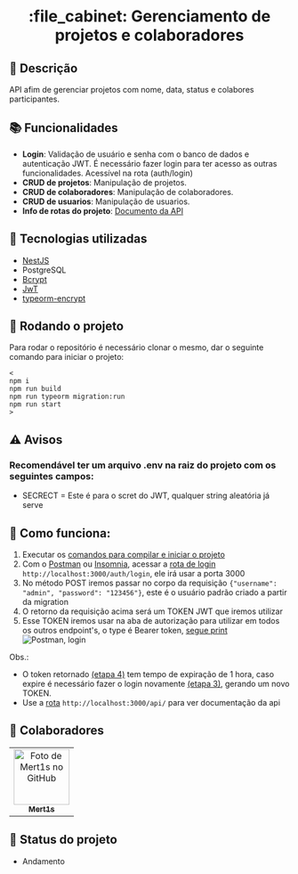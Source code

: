<h1 align="center">:file_cabinet: Gerenciamento de projetos e colaboradores</h1>

## :memo: Descrição
API afim de gerenciar projetos com nome, data, status e colabores participantes.

## :books: Funcionalidades
* <b>Login</b>: Validação de usuário e senha com o banco de dados e autenticação JWT. É necessário fazer login para ter acesso as outras funcionalidades. Acessível na rota (auth/login)
* <b>CRUD de projetos</b>: Manipulação de projetos.
* <b>CRUD de colaboradores</b>: Manipulação de colaboradores.
* <b>CRUD de usuarios</b>: Manipulação de usuarios.
* <b>Info de rotas do projeto</b>: [Documento da API](http://localhost:3000/api/)

## :wrench: Tecnologias utilizadas
* [NestJS](https://nestjs.com/)
* PostgreSQL
* [Bcrypt](https://www.npmjs.com/package/bcrypt/)
* [JwT](https://jwt.io/)
* [typeorm-encrypt](https://github.com/generalpiston/typeorm-encrypted)

## :rocket: <span id="rodando_o_projeto">Rodando o projeto</span>
Para rodar o repositório é necessário clonar o mesmo, dar o seguinte comando para iniciar o projeto:
```
<
npm i
npm run build
npm run typeorm migration:run
npm run start
>
```

## :warning: Avisos
### Recomendável ter um arquivo .env na raiz do projeto com os seguintes campos:
* SECRECT = Este é para o scret do JWT, qualquer string aleatória já serve

<!-- ## :soon: Implementação futura
* O que será implementado na próxima sprint? -->

## :runner: Como funciona:
1. Executar os <a href="#rodando_o_projeto">comandos para compilar e iniciar o projeto</a>
2. Com o [Postman](https://www.postman.com/) ou [Insomnia](https://insomnia.rest/download), acessar a [rota de login](http://localhost:3000/auth/login) `http://localhost:3000/auth/login`, ele irá usar a porta 3000
3. <span id="etapa_3">No método POST iremos passar no corpo da requisição `{"username": "admin", "password": "123456"}`, este é o usuário padrão criado a partir da migration</span>
4. <span id="etapa_4">O retorno da requisição acima será um TOKEN JWT que iremos utilizar</span>
5. Esse TOKEN iremos usar na aba de autorização para utilizar em todos os outros endpoint's, o type é Bearer token, [segue print](https://i.ibb.co/g64YFDh/postman-usando-o-token.png) <img src ="https://i.ibb.co/g64YFDh/postman-usando-o-token.png" alt="Postman, login">

Obs.:
* O token retornado <a href="#etapa_4">(etapa 4)</a> tem tempo de expiração de 1 hora, caso expire é necessário fazer o login novamente <a href="#etapa_3">(etapa 3)</a>, gerando um novo TOKEN.
* Use a [rota](http://localhost:3000/api/) `http://localhost:3000/api/` para ver documentação da api

## :handshake: Colaboradores
<table>
  <tr>
    <td align="center">
      <a href="https://github.com/Mert1s">
        <img src="https://avatars.githubusercontent.com/u/70107407?v=4" width="100px;" alt="Foto de Mert1s no GitHub"/><br>
        <sub>
          <b>Mert1s</b>
        </sub>
      </a>
    </td>
  </tr>
</table>

## :dart: Status do projeto
* Andamento
